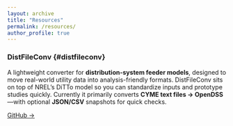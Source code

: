 ```yaml
---
layout: archive
title: "Resources"
permalink: /resources/
author_profile: true
---
```



<!-- ### DistFileConv {#distfileconv}
Lightweight tool to convert distribution-system files (e.g., CYME ↔ OpenDSS, JSON/CSV) using NREL DiTTo.

<p><a class="btn btn--primary" href="https://github.com/lushawangece/DistFileConv">GitHub</a></p> -->

### DistFileConv {#distfileconv}

A lightweight converter for **distribution-system feeder models**, designed to move real-world utility data into analysis-friendly formats. DistFileConv sits on top of NREL’s DiTTo model so you can standardize inputs and prototype studies quickly. Currently it primarily converts **CYME text files → OpenDSS**—with optional **JSON/CSV** snapshots for quick checks.



[GitHub →](https://github.com/lushawangece/DistFileConv)





<!-- <p>
  <a class="btn btn--primary" href="REPO_URL">GitHub</a>
  <a class="btn" href="DOCS_URL">Docs</a>
  <a class="btn" href="REPO_URL/issues">Issues</a>
</p>

**Install**
```bash
# pick one
pip install distfileconv
# conda
# conda install -c conda-forge distfileconv -->